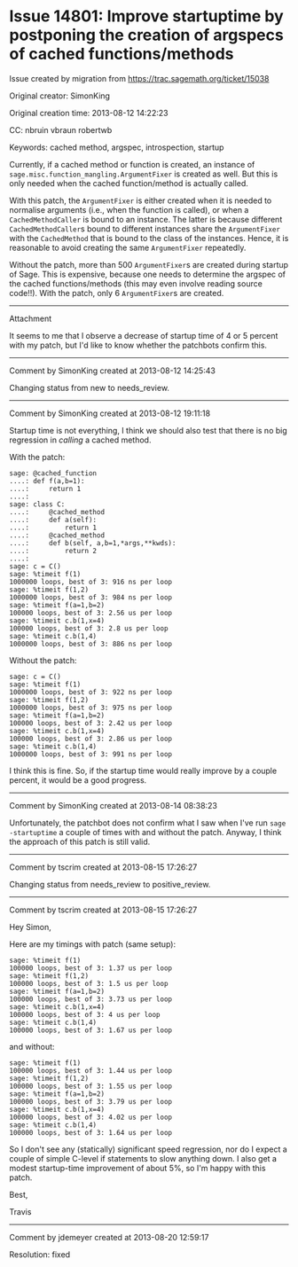 # Issue 14801: Improve startuptime by postponing the creation of argspecs of cached functions/methods

Issue created by migration from https://trac.sagemath.org/ticket/15038

Original creator: SimonKing

Original creation time: 2013-08-12 14:22:23

CC:  nbruin vbraun robertwb

Keywords: cached method, argspec, introspection, startup

Currently, if a cached method or function is created, an instance of `sage.misc.function_mangling.ArgumentFixer` is created as well. But this is only needed when the cached function/method is actually called.

With this patch, the `ArgumentFixer` is either created when it is needed to normalise arguments (i.e., when the function is called), or when a `CachedMethodCaller` is bound to an instance. The latter is because different `CachedMethodCaller`s bound to different instances share the `ArgumentFixer` with the `CachedMethod` that is bound to the class of the instances. Hence, it is reasonable to avoid creating the same `ArgumentFixer` repeatedly.

Without the patch, more than 500 `ArgumentFixer`s are created during startup of Sage. This is expensive, because one needs to determine the argspec of the cached functions/methods (this may even involve reading source code!!). With the patch, only 6 `ArgumentFixer`s are created.


---

Attachment

It seems to me that I observe a decrease of startup time of 4 or 5 percent with my patch, but I'd like to know whether the patchbots confirm this.


---

Comment by SimonKing created at 2013-08-12 14:25:43

Changing status from new to needs_review.


---

Comment by SimonKing created at 2013-08-12 19:11:18

Startup time is not everything, I think we should also test that there is no big regression in *calling* a cached method.

With the patch:

```
sage: @cached_function
....: def f(a,b=1):
....:     return 1
....: 
sage: class C:
....:     @cached_method
....:     def a(self):
....:         return 1
....:     @cached_method
....:     def b(self, a,b=1,*args,**kwds):
....:         return 2
....:     
sage: c = C()
sage: %timeit f(1)
1000000 loops, best of 3: 916 ns per loop
sage: %timeit f(1,2)
1000000 loops, best of 3: 984 ns per loop
sage: %timeit f(a=1,b=2)
100000 loops, best of 3: 2.56 us per loop
sage: %timeit c.b(1,x=4)
100000 loops, best of 3: 2.8 us per loop
sage: %timeit c.b(1,4)
1000000 loops, best of 3: 886 ns per loop
```


Without the patch:

```
sage: c = C()
sage: %timeit f(1)
1000000 loops, best of 3: 922 ns per loop
sage: %timeit f(1,2)
1000000 loops, best of 3: 975 ns per loop
sage: %timeit f(a=1,b=2)
100000 loops, best of 3: 2.42 us per loop
sage: %timeit c.b(1,x=4)
100000 loops, best of 3: 2.86 us per loop
sage: %timeit c.b(1,4)
1000000 loops, best of 3: 991 ns per loop
```


I think this is fine. So, if the startup time would really improve by a couple percent, it would be a good progress.


---

Comment by SimonKing created at 2013-08-14 08:38:23

Unfortunately, the patchbot does not confirm what I saw when I've run `sage -startuptime` a couple of times with and without the patch. Anyway, I think the approach of this patch is still valid.


---

Comment by tscrim created at 2013-08-15 17:26:27

Changing status from needs_review to positive_review.


---

Comment by tscrim created at 2013-08-15 17:26:27

Hey Simon,

Here are my timings with patch (same setup):

```
sage: %timeit f(1)
100000 loops, best of 3: 1.37 us per loop
sage: %timeit f(1,2)
100000 loops, best of 3: 1.5 us per loop
sage: %timeit f(a=1,b=2)
100000 loops, best of 3: 3.73 us per loop
sage: %timeit c.b(1,x=4)
100000 loops, best of 3: 4 us per loop
sage: %timeit c.b(1,4)
100000 loops, best of 3: 1.67 us per loop
```

and without:

```
sage: %timeit f(1)
100000 loops, best of 3: 1.44 us per loop
sage: %timeit f(1,2)
100000 loops, best of 3: 1.55 us per loop
sage: %timeit f(a=1,b=2)
100000 loops, best of 3: 3.79 us per loop
sage: %timeit c.b(1,x=4)
100000 loops, best of 3: 4.02 us per loop
sage: %timeit c.b(1,4)
100000 loops, best of 3: 1.64 us per loop
```

So I don't see any (statically) significant speed regression, nor do I expect a couple of simple C-level if statements to slow anything down. I also get a modest startup-time improvement of about 5%, so I'm happy with this patch.

Best,

Travis


---

Comment by jdemeyer created at 2013-08-20 12:59:17

Resolution: fixed

